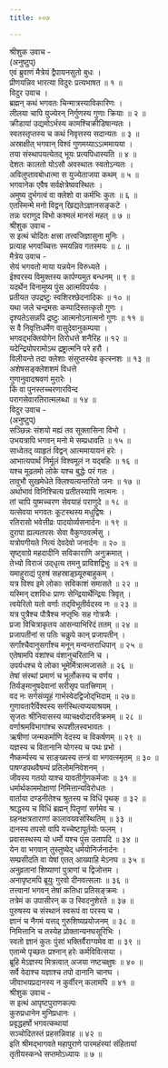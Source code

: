```yaml
---
title: ००७

---
```

श्रीशुक उवाच -  
(अनुष्टुप्)  
एवं ब्रुवाणं मैत्रेयं द्वैपायनसुतो बुधः ।  
प्रीणयन्निव भारत्या विदुरः प्रत्यभाषत ॥ १ ॥  
विदुर उवाच ।  
ब्रह्मन् कथं भगवतः चिन्मात्रस्याविकारिणः ।  
लीलया चापि युज्येरन् निर्गुणस्य गुणाः क्रियाः ॥ २ ॥  
क्रीडायां उद्यमोऽर्भस्य कामश्चिक्रीडिषान्यतः ।  
स्वतस्तृप्तस्य च कथं निवृत्तस्य सदान्यतः ॥ ३ ॥  
अस्राक्षीत् भगवान् विश्वं गुणमय्याऽऽत्ममायया ।  
तया संस्थापयत्येतद् भूयः प्रत्यपिधास्यति ॥ ४ ॥  
देशतः कालतो योऽसौ अवस्थातः स्वतोऽन्यतः ।  
अविलुप्तावबोधात्मा स युज्येताजया कथम् ॥ ५ ॥  
भगवानेक एवैष सर्वक्षेत्रेष्ववस्थितः ।  
अमुष्य दुर्भगत्वं वा क्लेशो वा कर्मभिः कुतः ॥ ६ ॥  
एतस्मिन्मे मनो विद्वन् खिद्यतेऽज्ञानसङ्कटे ।  
तन्नः पराणुद विभो कश्मलं मानसं महत् ॥ ७ ॥  
श्रीशुक उवाच -  
स इत्थं चोदितः क्षत्त्रा तत्त्वजिज्ञासुना मुनिः ।  
प्रत्याह भगवच्चित्तः स्मयन्निव गतस्मयः ॥ ८ ॥  
मैत्रेय उवाच -  
सेयं भगवतो माया यन्नयेन विरुध्यते ।  
ईश्वरस्य विमुक्तस्य कार्पण्यमुत बन्धनम् ॥ ९ ॥  
यदर्थेन विनामुष्य पुंस आत्मविपर्ययः ।  
प्रतीयत उपद्रष्टुः स्वशिरश्छेदनादिकः ॥ १० ॥  
यथा जले चन्द्रमसः कम्पादिस्तत्कृतो गुणः ।  
दृश्यतेऽसन्नपि द्रष्टुः आत्मनोऽनात्मनो गुणः ॥ ११ ॥  
स वै निवृत्तिधर्मेण वासुदेवानुकम्पया ।  
भगवद्भक्तियोगेन तिरोधत्ते शनैरिह ॥ १२ ॥  
यदेन्द्रियोपरामोऽथ द्रष्ट्रात्मनि परे हरौ ।  
विलीयन्ते तदा क्लेशाः संसुप्तस्येव कृत्स्नशः ॥ १३ ॥  
अशेषसङ्क्लेशशमं विधत्ते  
गुणानुवादश्रवणं मुरारेः ।  
किं वा पुनस्तच्चरणारविन्द  
परागसेवारतिरात्मलब्धा ॥ १४ ॥  
विदुर उवाच -  
(अनुष्टुप्)  
सञ्छिन्नः संशयो मह्यं तव सूक्तासिना विभो ।  
उभयत्रापि भगवन् मनो मे सम्प्रधावति ॥ १५ ॥  
साध्वेतद् व्याहृतं विद्वन् आत्ममायायनं हरेः ।  
आभात्यपार्थं निर्मूलं विश्वमूलं न यद्बहिः ॥ १६ ॥  
यश्च मूढतमो लोके यश्च बुद्धेः परं गतः ।  
तावुभौ सुखमेधेते क्लिश्यत्यन्तरितो जनः ॥ १७ ॥  
अर्थाभावं विनिश्चित्य प्रतीतस्यापि नात्मनः ।  
तां चापि युष्मच्चरण सेवयाहं पराणुदे ॥ १८ ॥  
यत्सेवया भगवतः कूटस्थस्य मधुद्विषः ।  
रतिरासो भवेत्तीव्रः पादयोर्व्यसनार्दनः ॥ १९ ॥  
दुरापा ह्यल्पतपसः सेवा वैकुण्ठवर्त्मसु ।  
यत्रोपगीयते नित्यं देवदेवो जनार्दनः ॥ २० ॥  
सृष्ट्वाग्रे महदादीनि सविकाराणि अनुक्रमात् ।  
तेभ्यो विराजं उद्‌धृत्य तमनु प्राविशद्विभुः ॥ २१ ॥  
यमाहुराद्यं पुरुषं सहस्राङ्घ्र्यूरुबाहुकम् ।  
यत्र विश्व इमे लोकाः सविकाशं समासते ॥ २२ ॥  
यस्मिन् दशविधः प्राणः सेन्द्रियार्थेन्द्रियः त्रिवृत् ।  
त्वयेरितो यतो वर्णाः तद्‌विभूतीर्वदस्व नः ॥ २३ ॥  
यत्र पुत्रैश्च पौत्रैश्च नप्तृभिः सह गोत्रजैः ।  
प्रजा विचित्राकृतय आसन्याभिरिदं ततम् ॥ २४ ॥  
प्रजापतीनां स पतिः चकॢपे कान् प्रजापतीन् ।  
सर्गांश्चैवानुसर्गांश्च मनून् मन्वन्तराधिपान् ॥ २५ ॥  
एतेषामपि वंशांश्च वंशानुचरितानि च ।  
उपर्यधश्च ये लोका भूमेर्मित्रात्मजासते ॥ २६ ॥  
तेषां संस्थां प्रमाणं च भूर्लोकस्य च वर्णय ।  
तिर्यङ्‌मानुषदेवानां सरीसृप पतत्त्रिणाम् ।  
वद नः सर्गसंव्यूहं गार्भस्वेदद्विजोद्‌भिदाम् ॥ २७॥  
गुणावतारैर्विश्वस्य सर्गस्थित्यप्ययाश्रयम् ।  
सृजतः श्रीनिवासस्य व्याचक्ष्वोदारविक्रमम् ॥ २८ ॥  
वर्णाश्रमविभागांश्च रूपशीलस्वभावतः ।  
ऋषीणां जन्मकर्माणि वेदस्य च विकर्षणम् ॥ २९ ॥  
यज्ञस्य च वितानानि योगस्य च पथः प्रभो ।  
नैष्कर्म्यस्य च साङ्ख्यस्य तन्त्रं वा भगवत्स्मृतम् ॥ ३० ॥  
पाषण्डपथवैषम्यं प्रतिलोमनिवेशनम् ।  
जीवस्य गतयो याश्च यावतीर्गुणकर्मजाः ॥ ३१ ॥  
धर्मार्थकाममोक्षाणां निमित्तान्यविरोधतः ।  
वार्ताया दण्डनीतेश्च श्रुतस्य च विधिं पृथक् ॥ ३२ ॥  
श्राद्धस्य च विधिं ब्रह्मन् पितॄणां सर्गमेव च ।  
ग्रहनक्षत्रताराणां कालावयवसंस्थितिम् ॥ ३३ ॥  
दानस्य तपसो वापि यच्चेष्टापूर्तयोः फलम् ।  
प्रवासस्थस्य यो धर्मो यश्च पुंस उतापदि ॥ ३४ ॥  
येन वा भगवान् तुस्तुष्येद् धर्मयोनिर्जनार्दनः ।  
सम्प्रसीदति वा येषां एतत् आख्याहि मेऽनघ ॥ ३५ ॥  
अनुव्रतानां शिष्याणां पुत्राणां च द्विजोत्तम ।  
अनापृष्टमपि ब्रूयुः गुरवो दीनवत्सलाः ॥ ३६ ॥  
तत्त्वानां भगवन् तेषां कतिधा प्रतिसङ्क्रमः ।  
तत्रेमं क उपासीरन् क उ स्विदनुशेरते ॥ ३७ ॥  
पुरुषस्य च संस्थानं स्वरूपं वा परस्य च ।  
ज्ञानं च नैगमं यत्तद् गुरुशिष्यप्रयोजनम् ॥ ३८ ॥  
निमित्तानि च तस्येह प्रोक्तान्यनघसूरिभिः ।  
स्वतो ज्ञानं कुतः पुंसां भक्तिर्वैराग्यमेव वा ॥ ३९ ॥  
एतान्मे पृच्छतः प्रश्नान् हरेः कर्मविवित्सया ।  
ब्रूहि मेऽज्ञस्य मित्रत्वात् अजया नष्टचक्षुषः ॥ ४० ॥  
सर्वे वेदाश्च यज्ञाश्च तपो दानानि चानघ ।  
जीवाभयप्रदानस्य न कुर्वीरन् कलामपि ॥ ४१ ॥  
श्रीशुक उवाच -  
स इत्थं आपृष्टपुराणकल्पः  
कुरुप्रधानेन मुनिप्रधानः ।  
प्रवृद्धहर्षो भगवत्कथायां  
सञ्चोदितस्तं प्रहसन्निवाह ॥ ४२ ॥  
इति श्रीमद्‌भागवते महापुराणे पारमहंस्यां संहितायां  
तृतीयस्कन्धे सप्तमोऽध्यायः ॥ ७ ॥